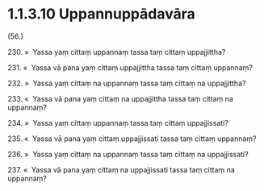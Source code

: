 # 1.1.3.10 Uppannuppādavāra

(56.)

230\. »  Yassa yaṃ cittaṃ uppannaṃ tassa taṃ cittaṃ uppajjittha?

231\. «  Yassa vā pana yaṃ cittaṃ uppajjittha tassa taṃ cittaṃ uppannaṃ?

232\. »  Yassa yaṃ cittaṃ na uppannaṃ tassa taṃ cittaṃ na uppajjittha?

233\. «  Yassa vā pana yaṃ cittaṃ na uppajjittha tassa taṃ cittaṃ na uppannaṃ?

234\. »  Yassa yaṃ cittaṃ uppannaṃ tassa taṃ cittaṃ uppajjissati?

235\. «  Yassa vā pana yaṃ cittaṃ uppajjissati tassa taṃ cittaṃ uppannaṃ?

236\. »  Yassa yaṃ cittaṃ na uppannaṃ tassa taṃ cittaṃ na uppajjissati?

237\. «  Yassa vā pana yaṃ cittaṃ na uppajjissati tassa taṃ cittaṃ na uppannaṃ?
